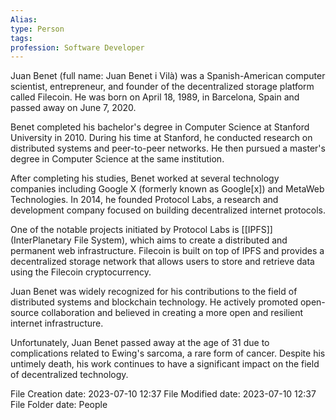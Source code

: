 ```yaml
---
Alias:
type: Person
tags:
profession: Software Developer
---
```


Juan Benet (full name: Juan Benet i Vilà) was a Spanish-American computer scientist, entrepreneur, and founder of the decentralized storage platform called Filecoin. He was born on April 18, 1989, in Barcelona, Spain and passed away on June 7, 2020.

Benet completed his bachelor's degree in Computer Science at Stanford University in 2010. During his time at Stanford, he conducted research on distributed systems and peer-to-peer networks. He then pursued a master's degree in Computer Science at the same institution.

After completing his studies, Benet worked at several technology companies including Google X (formerly known as Google[x]) and MetaWeb Technologies. In 2014, he founded Protocol Labs, a research and development company focused on building decentralized internet protocols.

One of the notable projects initiated by Protocol Labs is [[IPFS]] (InterPlanetary File System), which aims to create a distributed and permanent web infrastructure. Filecoin is built on top of IPFS and provides a decentralized storage network that allows users to store and retrieve data using the Filecoin cryptocurrency.

Juan Benet was widely recognized for his contributions to the field of distributed systems and blockchain technology. He actively promoted open-source collaboration and believed in creating a more open and resilient internet infrastructure.

Unfortunately, Juan Benet passed away at the age of 31 due to complications related to Ewing's sarcoma, a rare form of cancer. Despite his untimely death, his work continues to have a significant impact on the field of decentralized technology.

File Creation date: 2023-07-10 12:37
File Modified date: 2023-07-10 12:37
File Folder date: People